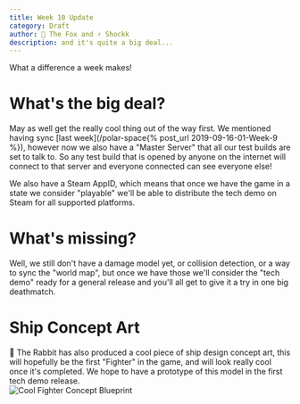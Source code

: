```yaml
---
title: Week 10 Update
category: Draft
author: 🦊 The Fox and ⚡ Shockk
description: and it's quite a big deal...
---
```


What a difference a week makes!

# What's the big deal?

May as well get the really cool thing out of the way first. We mentioned having sync [last week](/polar-space{% post_url 2019-09-16-01-Week-9 %}), however now we also have a "Master Server" that all our test builds are set to talk to. So any test build that is opened by anyone on the internet will connect to that server and everyone connected can see everyone else! 

We also have a Steam AppID, which means that once we have the game in a state we consider "playable" we'll be able to distribute the tech demo on Steam for all supported platforms.

# What's missing?

Well, we still don't have a damage model yet, or collision detection, or a way to sync the "world map", but once we have those we'll consider the "tech demo" ready for a general release and you'll all get to give it a try in one big deathmatch.

# Ship Concept Art

🐰 The Rabbit has also produced a cool piece of ship design concept art, this will hopefully be the first "Fighter" in the game, and will look really cool once it's completed. We hope to have a prototype of this model in the first tech demo release.  
![Cool Fighter Concept Blueprint](/polar-space/assets/img/f_con1.png)